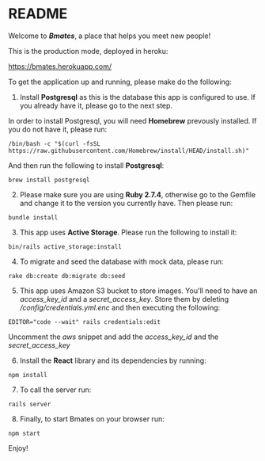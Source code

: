 # README

Welcome to ***Bmates***, a place that helps you meet new people!

This is the production mode, deployed in heroku:

https://bmates.herokuapp.com/


To get the application up and running, please make do the following:

1. Install **Postgresql** as this is the database this app is configured to use. If you already have it, please go to the next step. 

In order to install Postgresql, you will need **Homebrew** prevously installed. If you do not have it, please run:
```
/bin/bash -c "$(curl -fsSL https://raw.githubusercontent.com/Homebrew/install/HEAD/install.sh)"

```
And then run the following to install **Postgresql**:

```
brew install postgresql
```

2. Please make sure you are using **Ruby 2.7.4**, otherwise go to the Gemfile and change it to the version you currently have. Then please run:

```
bundle install
```
3. This app uses **Active Storage**. Please run the following to install it:

```
bin/rails active_storage:install
```

4. To migrate and seed the database with mock data, please run:

```
rake db:create db:migrate db:seed
```

5. This app uses <a src="https://aws.amazon.com/s3/">Amazon S3 bucket</a> to store images. You'll need to have an *access_key_id* and a *secret_access_key*. Store them by deleting */config/credentials.yml.enc* and then executing the following:

```
EDITOR="code --wait" rails credentials:edit
```
Uncomment the *aws* snippet and add the *access_key_id* and the *secret_access_key*

6. Install the **React** library and its dependencies by running:

```
npm install
```

7. To call the server run:

```
rails server
```

8. Finally, to start Bmates on your browser run:

```
npm start
```

Enjoy!

